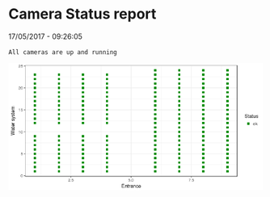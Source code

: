 Camera Status report
================
17/05/2017 - 09:26:05

    All cameras are up and running

![](camreport_files/figure-markdown_github/unnamed-chunk-2-1.png)
